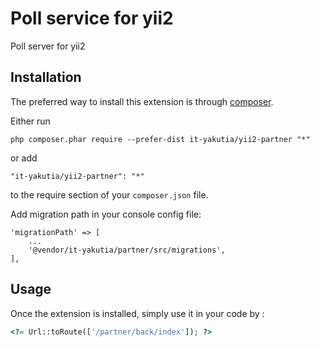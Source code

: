 Poll service for yii2
=====================
Poll server for yii2

Installation
------------

The preferred way to install this extension is through [composer](http://getcomposer.org/download/).

Either run

```
php composer.phar require --prefer-dist it-yakutia/yii2-partner "*"
```

or add

```
"it-yakutia/yii2-partner": "*"
```

to the require section of your `composer.json` file.

Add migration path in your console config file:

```
'migrationPath' => [
    ...
    '@vendor/it-yakutia/partner/src/migrations',
],
```

Usage
-----

Once the extension is installed, simply use it in your code by  :

```php
<?= Url::toRoute(['/partner/back/index']); ?>
```